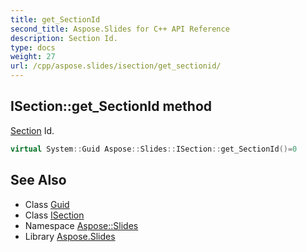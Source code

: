 ```yaml
---
title: get_SectionId
second_title: Aspose.Slides for C++ API Reference
description: Section Id.
type: docs
weight: 27
url: /cpp/aspose.slides/isection/get_sectionid/
---
```

## ISection::get_SectionId method


[Section](../../section/) Id.

```cpp
virtual System::Guid Aspose::Slides::ISection::get_SectionId()=0
```

## See Also

* Class [Guid](../../../system/guid/)
* Class [ISection](../)
* Namespace [Aspose::Slides](../../)
* Library [Aspose.Slides](../../../)
